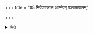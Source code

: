+++
title = "05 निर्वपणकाल आग्नेयम् पञ्चकपालन्"

+++

<details><summary>थिते</summary>

निर्वपणकाल आग्नेयं पञ्चकपालं निर्वपति । अष्टाकपालं वा । यदि पञ्चकपालो गायत्र्यौ संयाज्ये । यद्यष्टाकपालः पङ्क्त्यौ ५
</details>
